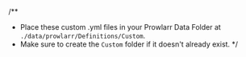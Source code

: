 /**
 * Place these custom .yml files in your Prowlarr Data Folder at `./data/prowlarr/Definitions/Custom`.
 * Make sure to create the `Custom` folder if it doesn't already exist.
 */